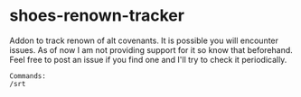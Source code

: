 # shoes-renown-tracker

Addon to track renown of alt covenants. It is possible you will encounter issues. 
As of now I am not providing support for it so know that beforehand. Feel free to post 
an issue if you find one and I'll try to check it periodically.
```
Commands: 
/srt
```

